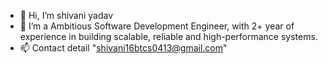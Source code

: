 - 👋 Hi, I’m shivani yadav
- 🌱 I’m a Ambitious Software Development Engineer, with 2+ year of experience in building scalable, reliable and high-performance systems.
- 📫 Contact detail "shivani16btcs0413@gmail.com"

<!---
shivani16btcs/shivani16btcs is a ✨ special ✨ repository because its `README.md` (this file) appears on your GitHub profile.
You can click the Preview link to take a look at your changes.
--->
